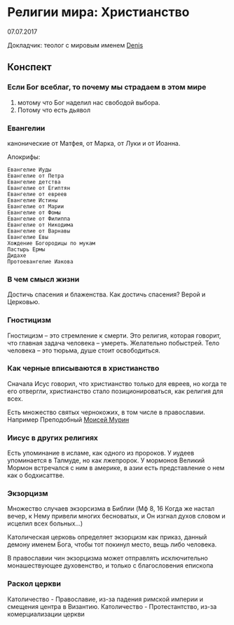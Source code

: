 # Религии мира: Христианство

07.07.2017

Докладчик: теолог с мировым именем [Denis](https://github.com/longdog)


## Конспект

### Если Бог всеблаг, то почему мы страдаем в этом мире

1. мотому что Бог наделил нас свободой выбора. 
2. Потому что есть дьявол

### Евангелии

канонические  от Матфея, от Марка, от Луки и от Иоанна.

Апокрифы:

    Евангелие Иуды
    Евангелие от Петра
    Евангелие детства
    Евангелие от Египтян
    Евангелие от евреев
    Евангелие Истины
    Евангелие от Марии
    Евангелие от Фомы
    Евангелие от Филиппа
    Евангелие от Никодима
    Евангелие от Варнавы
    Евангелие Евы
    Хождение Богородицы по мукам
    Пастырь Ермы
    Дидахе
    Протоевангелие Иакова

### В чем смысл жизни

Достичь спасения и блаженства. Как достичь спасения? Верой и Церковью.

### Гностицизм

Гностицизм – это стремление к смерти. Это религия, которая говорит, что главная задача человека – умереть. Желательно побыстрей.  Тело человека – это тюрьма, душе стоит освободиться.

### Как черные вписываются в христианство

Сначала Исус говорил, что христианство только для евреев, но когда те его отвергли, христианство стало позиционироваться, как религия для всех. 

Есть множество святых чернокожих, в том числе в православии. Например Преподобный [Моисей Мурин](https://days.pravoslavie.ru/Life/life4535.htm)

### Иисус в других религиях

Есть упоминание в исламе, как одного из пророков. У иудеев упоминается в Талмуде, но как лжепророк. У мормонов Великий Мормон встречался с ним в америке, в азии есть представление о нем как о бодхисаттве.

### Экзорцизм

Множество случаев экзорсизма в Библии (Mф 8, 16
Когда же настал вечер, к Нему привели многих бесноватых, и Он изгнал духов словом и исцелил всех больных…)

Католическая церковь определяет экзорцизм как приказ, данный демону именем Бога, чтобы тот покинул место, вещь либо человека. 

В православии чин экзорцизма может отправлять исключительно монашествующее духовенство, и только с благословения епископа

### Раскол церкви

Католичество - Православие, из-за падения римской империи и смещения центра в Византию. Католичество - Протестантство, из-за комерциализации церкви


